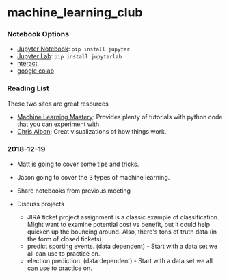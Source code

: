 # machine_learning_club

### Notebook Options
 * [Jupyter Notebook](http://jupyter.org/): ```pip install jupyter```
 * [Jupyter Lab](https://blog.jupyter.org/jupyterlab-is-ready-for-users-5a6f039b8906): ```pip install jupyterlab```
 * [nteract](https://nteract.io/)
 * [google colab](https://colab.research.google.com)

### Reading List

These two sites are great resources 
 * [Machine Learning Mastery](https://machinelearningmastery.com/):      Provides plenty of tutorials with python code that you can experiment with. 
 * [Chris Albon](https://chrisalbon.com/):       Great visualizations of how things work. 

### 2018-12-19 
* Matt is going to cover some tips and tricks.
* Jason going to cover the 3 types of machine learning.

* Share notebooks from previous meeting
* Discuss projects  
  - JIRA ticket project assignment is a classic example of classification. Might want to examine potential cost vs benefit, but it could help quicken up the bouncing around. Also, there's tons of truth data (in the form of closed tickets). 
  - predict sporting events.  (data dependent) - Start with a data set we all can use to practice on.  
  - election prediction.  (data dependent) - Start with a data set we all can use to practice on.  
